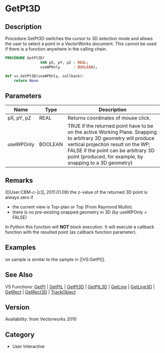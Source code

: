 # GetPt3D

## Description
Procedure GetPt3D switches the cursor to 3D selection mode and allows the user to select a point in a VectorWorks document. This cannot be used if there is a function anywhere in the calling chain.

```pascal
PROCEDURE GetPt3D(
				VAR pX, pY, pZ : REAL;
				useWPOnly      : BOOLEAN);
```

```python
def vs.GetPt3D(useWPOnly, callback):
    return None
```

## Parameters
|Name|Type|Description|
|---|---|---|
|pX, pY, pZ|REAL|Returns coordinates of mouse click.|
|useWPOnly|BOOLEAN|TRUE if the returned point have to be on the active Working Plane. Snapping to arbitrary 3D geometry will produce vertical projection result on the WP; FALSE if the point can be arbitrary 3D point (produced, for example, by snapping to a 3D geometry)|

## Remarks
([[User:CBM-c-|_c_]], 2011.01.09) the z-value of the returned 3D point is always zero if 
* the current view is Top-plan or Top (From Raymond Mullin). 
* there is no pre-existing snapped geometry in 3D (by useWPOnly = FALSE)

In Python this function will <b>NOT</b> block execution. It will execute a callback function with the resulted point (as callback function parameter).

## Examples
on sample is similar to the sample in [[VS:GetPt]].

## See Also
VS Functions:
[GetPt](GetPt.md) |
[GetPtL](GetPtL.md) |
[GetPt3D](GetPt3D.md) |
[GetPtL3D](GetPtL3D.md) |
[GetLine](GetLine.md) |
[GetLine3D](GetLine3D.md) |
[GetRect](GetRect.md) |
[GetRect3D](GetRect3D.md) |
[TrackObject](TrackObject.md)

## Version
Availability: from Vectorworks 2010

## Category
* User Interactive

